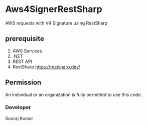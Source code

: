 # Aws4SignerRestSharp
AWS requests with V4 Signature using RestSharp

## prerequisite
1) AWS Services
2) .NET
3) REST API
4) RestSharp https://restsharp.dev/

## Permission
An individual or an organization is fully permitted to use this code.

### Developer
Sooraj Kumar
